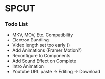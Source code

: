 # SPCUT

### Todo List
- MKV, MOV, Etc. Compatibility 
- Electron Bundling
- Video length set too early ()
- Add Animations (Framer Motion?)
- Reconfigure to Components
- Add Sound Effect on Complete
- Intro Animation
- Youtube URL paste -> Editing -> Download